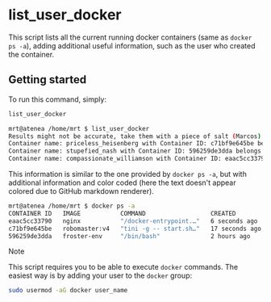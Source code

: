 # list_user_docker

This script lists all the current running docker containers (same as `docker ps -a`), adding additional useful information, such as the user who created the container.

## Getting started

To run this command, simply:

```bash
list_user_docker
```

```bash
mrt@atenea /home/mrt $ list_user_docker
Results might not be accurate, take them with a piece of salt (Marcos).
Container name: priceless_heisenberg with Container ID: c71bf9e645be belongs to User: mrt
Container name: stupefied_nash with Container ID: 596259de3dda belongs to User: lyc
Container name: compassionate_williamson with Container ID: eaac5cc33790 belongs to User: root
```

This information is similar to the one provided by `docker ps -a`, but with additional information and color coded (here the text doesn't appear colored due to GitHub markdown renderer).

```bash
mrt@atenea /home/mrt $ docker ps -a
CONTAINER ID   IMAGE           COMMAND                  CREATED          STATUS                    PORTS      NAMES
eaac5cc33790   nginx           "/docker-entrypoint.…"   6 seconds ago    Up 5 seconds              80/tcp     compassionate_williamson
c71bf9e645be   robomaster:v4   "tini -g -- start.sh…"   17 seconds ago   Up 16 seconds (healthy)   8888/tcp   priceless_heisenberg
596259de3dda   froster-env     "/bin/bash"              2 hours ago      Up 2 hours                           stupefied_nash
```

>[!Note]
>This script requires you to be able to execute `docker` commands. The easiest way is by adding your user to the `docker` group:
>
>```bash
>sudo usermod -aG docker user_name
>```
